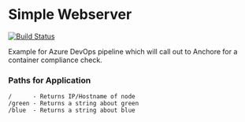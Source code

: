 
# Simple Webserver

[![Build Status](https://dev.azure.com/jpetersenames/webserver/_apis/build/status/found-it.simple-webserver?branchName=master)](https://dev.azure.com/jpetersenames/webserver/_build/latest?definitionId=2&branchName=master)

Example for Azure DevOps pipeline which will call out to Anchore for a container compliance check.

### Paths for Application
```
/      - Returns IP/Hostname of node
/green - Returns a string about green
/blue  - Returns a string about blue
```
